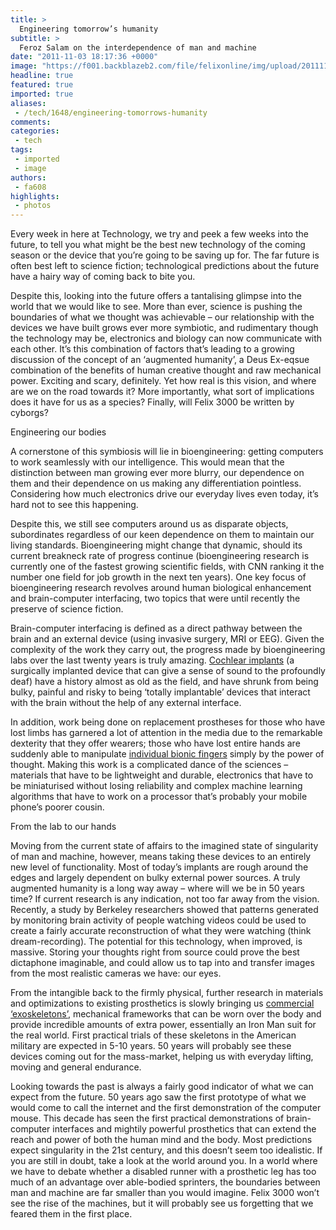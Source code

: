 ```yaml
---
title: >
  Engineering tomorrow’s humanity
subtitle: >
  Feroz Salam on the interdependence of man and machine
date: "2011-11-03 18:17:36 +0000"
image: "https://f001.backblazeb2.com/file/felixonline/img/upload/201111031817-fa608-exo2_push_ups_2.jpg"
headline: true
featured: true
imported: true
aliases:
 - /tech/1648/engineering-tomorrows-humanity
comments:
categories:
 - tech
tags:
 - imported
 - image
authors:
 - fa608
highlights:
 - photos
---
```


Every week in here at Technology, we try and peek a few weeks into the future, to tell you what might be the best new technology of the coming season or the device that you’re going to be saving up for. The far future is often best left to science fiction; technological predictions about the future have a hairy way of coming back to bite you.

Despite this, looking into the future offers a tantalising glimpse into the world that we would like to see. More than ever, science is pushing the boundaries of what we thought was achievable – our relationship with the devices we have built grows ever more symbiotic, and rudimentary though the technology may be, electronics and biology can now communicate with each other. It’s this combination of factors that’s leading to a growing discussion of the concept of an ‘augmented humanity’, a Deus Ex-eqsue combination of the benefits of human creative thought and raw mechanical power. Exciting and scary, definitely. Yet how real is this vision, and where are we on the road towards it? More importantly, what sort of implications does it have for us as a species? Finally, will Felix 3000 be written by cyborgs?

Engineering our bodies

A cornerstone of this symbiosis will lie in bioengineering: getting computers to work seamlessly with our intelligence. This would mean that the distinction between man growing ever more blurry, our dependence on them and their dependence on us making any differentiation pointless. Considering how much electronics drive our everyday lives even today, it’s hard not to see this happening.

Despite this, we still see computers around us as disparate objects, subordinates regardless of our keen dependence on them to maintain our living standards. Bioengineering might change that dynamic, should its current breakneck rate of progress continue (bioengineering research is currently one of the fastest growing scientific fields, with CNN ranking it the number one field for job growth in the next ten years). One key focus of bioengineering research revolves around human biological enhancement and brain-computer interfacing, two topics that were until recently the preserve of science fiction.

Brain-computer interfacing is defined as a direct pathway between the brain and an external device (using invasive surgery, MRI or EEG). Given the complexity of the work they carry out, the progress made by bioengineering labs over the last twenty years is truly amazing. [Cochlear implants](http://en.wikipedia.org/wiki/Cochlear_implant#History) (a surgically implanted device that can give a sense of sound to the profoundly deaf) have a history almost as old as the field, and have shrunk from being bulky, painful and risky to being ‘totally implantable’ devices that interact with the brain without the help of any external interface.

In addition, work being done on replacement prostheses for those who have lost limbs has garnered a lot of attention in the media due to the remarkable dexterity that they offer wearers; those who have lost entire hands are suddenly able to manipulate [individual bionic fingers](http://www.touchbionics.com/prosthetiststherapists/product-range/) simply by the power of thought. Making this work is a complicated dance of the sciences – materials that have to be lightweight and durable, electronics that have to be miniaturised without losing reliability and complex machine learning algorithms that have to work on a processor that’s probably your mobile phone’s poorer cousin.

From the lab to our hands

Moving from the current state of affairs to the imagined state of singularity of man and machine, however, means taking these devices to an entirely new level of functionality. Most of today’s implants are rough around the edges and largely dependent on bulky external power sources. A truly augmented humanity is a long way away – where will we be in 50 years time? If current research is any indication, not too far away from the vision. Recently, a study by Berkeley researchers showed that patterns generated by monitoring brain activity of people watching videos could be used to create a fairly accurate reconstruction of what they were watching (think dream-recording). The potential for this technology, when improved, is massive. Storing your thoughts right from source could prove the best dictaphone imaginable, and could allow us to tap into and transfer images from the most realistic cameras we have: our eyes.

From the intangible back to the firmly physical, further research in materials and optimizations to existing prosthetics is slowly bringing us [commercial ‘exoskeletons’](http://www.gizmag.com/raytheon-significantly-progresses-exoskeleton-design/16479/), mechanical frameworks that can be worn over the body and provide incredible amounts of extra power, essentially an Iron Man suit for the real world. First practical trials of these skeletons in the American military are expected in 5-10 years. 50 years will probably see these devices coming out for the mass-market, helping us with everyday lifting, moving and general endurance.

Looking towards the past is always a fairly good indicator of what we can expect from the future. 50 years ago saw the first prototype of what we would come to call the internet and the first demonstration of the computer mouse. This decade has seen the first practical demonstrations of brain-computer interfaces and mightily powerful prosthetics that can extend the reach and power of both the human mind and the body. Most predictions expect singularity in the 21st century, and this doesn’t seem too idealistic. If you are still in doubt, take a look at the world around you. In a world where we have to debate whether a disabled runner with a prosthetic leg has too much of an advantage over able-bodied sprinters, the boundaries between man and machine are far smaller than you would imagine. Felix 3000 won’t see the rise of the machines, but it will probably see us forgetting that we feared them in the first place.
